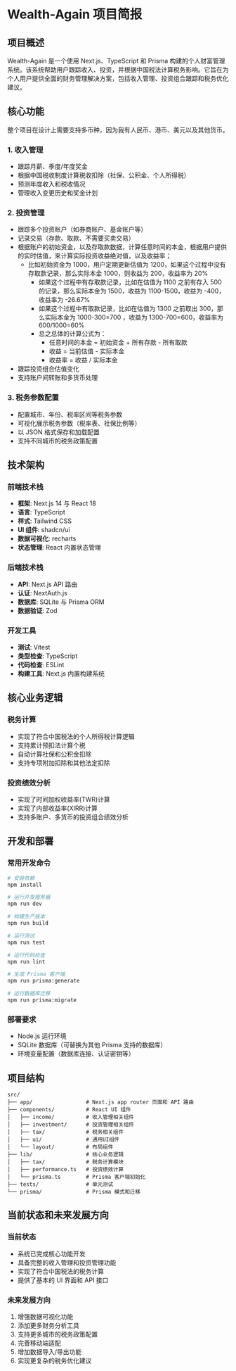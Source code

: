 # Wealth-Again 项目简报

## 项目概述

Wealth-Again 是一个使用 Next.js、TypeScript 和 Prisma 构建的个人财富管理系统。该系统帮助用户跟踪收入、投资，并根据中国税法计算税务影响。它旨在为个人用户提供全面的财务管理解决方案，包括收入管理、投资组合跟踪和税务优化建议。

## 核心功能

整个项目在设计上需要支持多币种，因为我有人民币、港币、美元以及其他货币。

### 1. 收入管理

- 跟踪月薪、季度/年度奖金
- 根据中国税收制度计算税收扣除（社保、公积金、个人所得税）
- 预测年度收入和税收情况
- 管理收入变更历史和奖金计划

### 2. 投资管理

- 跟踪多个投资账户（如券商账户、基金账户等）
- 记录交易（存款、取款、不需要买卖交易）
- 根据账户的初始资金，以及存取款数据，计算任意时间的本金，根据用户提供的实时估值，来计算实际投资收益绝对值，以及收益率；
  - 比如初始资金为 1000，用户定期更新估值为 1200，如果这个过程中没有存取款记录，那么实际本金 1000，则收益为 200，收益率为 20%
    - 如果这个过程中有存取款记录，比如在估值为 1100 之前有存入 500 的记录，那么实际本金为 1500，收益为 1100-1500，收益为 -400，收益率为 -26.67%
    - 如果这个过程中有取款记录，比如在估值为 1300 之前取出 300，那么实际本金为 1000-300=700 ，收益为 1300-700=600，收益率为 600/1000=60%
    - 总之总体的计算公式为：
      - 任意时间的本金 = 初始资金 + 所有存款 - 所有取款
      - 收益 = 当前估值 - 实际本金
      - 收益率 = 收益 / 实际本金
- 跟踪投资组合估值变化
- 支持账户间转账和多货币处理

### 3. 税务参数配置

- 配置城市、年份、税率区间等税务参数
- 可视化展示税务参数（税率表、社保比例等）
- 以 JSON 格式保存和加载配置
- 支持不同城市的税务政策配置

## 技术架构

### 前端技术栈

- **框架**: Next.js 14 与 React 18
- **语言**: TypeScript
- **样式**: Tailwind CSS
- **UI 组件**: shadcn/ui
- **数据可视化**: recharts
- **状态管理**: React 内置状态管理

### 后端技术栈

- **API**: Next.js API 路由
- **认证**: NextAuth.js
- **数据库**: SQLite 与 Prisma ORM
- **数据验证**: Zod

### 开发工具

- **测试**: Vitest
- **类型检查**: TypeScript
- **代码检查**: ESLint
- **构建工具**: Next.js 内置构建系统

## 核心业务逻辑

### 税务计算

- 实现了符合中国税法的个人所得税计算逻辑
- 支持累计预扣法计算个税
- 自动计算社保和公积金扣除
- 支持专项附加扣除和其他法定扣除

### 投资绩效分析

- 实现了时间加权收益率(TWR)计算
- 实现了内部收益率(XIRR)计算
- 支持多账户、多货币的投资组合绩效分析

## 开发和部署

### 常用开发命令

```bash
# 安装依赖
npm install

# 运行开发服务器
npm run dev

# 构建生产版本
npm run build

# 运行测试
npm run test

# 运行代码检查
npm run lint

# 生成 Prisma 客户端
npm run prisma:generate

# 运行数据库迁移
npm run prisma:migrate
```

### 部署要求

- Node.js 运行环境
- SQLite 数据库（可替换为其他 Prisma 支持的数据库）
- 环境变量配置（数据库连接、认证密钥等）

## 项目结构

```
src/
├── app/                 # Next.js app router 页面和 API 路由
├── components/          # React UI 组件
│   ├── income/          # 收入管理相关组件
│   ├── investment/      # 投资管理相关组件
│   ├── tax/             # 税务相关组件
│   ├── ui/              # 通用UI组件
│   └── layout/          # 布局组件
├── lib/                 # 核心业务逻辑
│   ├── tax/             # 税务计算模块
│   ├── performance.ts   # 投资绩效计算
│   └── prisma.ts        # Prisma 客户端初始化
├── tests/               # 单元测试
└── prisma/              # Prisma 模式和迁移
```

## 当前状态和未来发展方向

### 当前状态

- 系统已完成核心功能开发
- 具备完整的收入管理和投资管理功能
- 实现了符合中国税法的税务计算
- 提供了基本的 UI 界面和 API 接口

### 未来发展方向

1. 增强数据可视化功能
2. 添加更多财务分析工具
3. 支持更多城市的税务政策配置
4. 完善移动端适配
5. 增加数据导入/导出功能
6. 实现更复杂的税务优化建议
